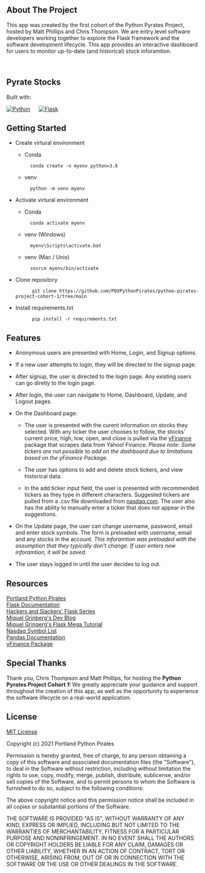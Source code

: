 ## **About The Project** 

This app was created by the first cohort of the Python Pyrates Project, hosted by Matt Phillips and Chris Thompson. We are entry level software developers working together to explore the Flask framework and the software development lifecycle. This app provides an interactive dashboard for users to monitor up-to-date (and historical) stock inforamtion.

<br>

## **Pyrate Stocks**

Built with:

[![Python](https://img.shields.io/badge/python-3.8.5-blue.svg)](https://www.python.org/downloads/release/python-385/) &emsp;
[![Flask](https://img.shields.io/badge/flask-1.1.2-blue.svg)](https://flask.palletsprojects.com/en/1.1.x/installation/)  


## **Getting Started**

- Create virtural environment

	- Conda

            conda create -n myenv python=3.8
    
	- venv

            python -m venv myenv

- Activate virtural environment

	- Conda

            conda activate myenv
	    
	- venv (Windows)

            myenv\Scripts\activate.bat
	    
	- venv (Mac / Unix)

            source myenv/bin/activate

- Clone repository

            git clone https://github.com/PDXPythonPirates/python-pirates-project-cohort-1/tree/main

- Install requirements.txt

            pip install -r requirements.txt


## **Features**

- Anonymous users are presented with Home, Login, and Signup options.

- If a new user attempts to login, they will be directed to the signup page.
 
- After signup, the user is directed to the login page. Any existing users can go diretly to the login page.
 
- After login, the user can navigate to Home, Dashboard, Update, and Logout pages.

- On the Dashboard page: 
 	- The user is presented with the curent information on stocks they selected.  With any ticker the user chooses to follow, the stocks' current price, high, low, open, and close is pulled via the [yFinance](https://pypi.org/project/yfinance/) package that scrapes data from Yahoo! Finance. *Please note: Some tickers are not possible to add on the dashboard due to limitations based on the yFinance Package.*
	
	- The user has options to add and delete stock tickers, and view historical data. 
	
	- In the add ticker input field, the user is presented with recommended tickers as they type in different characters. Suggested tickers are pulled from a .csv file downloaded from [nasdaq.com](https://www.nasdaq.com/market-activity/stocks/screener). The user also has the ability to manually enter a ticker that does not appear in the suggestions.

- On the Update page, the user can change username, password, email and enter stock symbols.  The form is preloaded with username, email and any stocks in the account. *This inforamtion was preloaded with the assumption that they typically don't change. If user enters new inforamtion, it will be saved.*

- The user stays logged in until the user decides to log out.  

## **Resources**

[Portland Python Pirates](https://github.com/PDXPythonPirates) \
[Flask Documentation](https://flask.palletsprojects.com/en/1.1.x/)  \
[Hackers and Slackers' Flask Series](https://hackersandslackers.com/series/build-flask-apps/) \
[Miguel Grinberg's Dev Blog](https://blog.miguelgrinberg.com/category/Flask)  \
[Miguel Gringerg's Flask Mega Tutorial](https://blog.miguelgrinberg.com/post/the-flask-mega-tutorial-part-i-hello-world)  \
[Nasdaq Symbol List](https://www.nasdaq.com/market-activity/stocks/screener) \
[Pandas Documentation](https://pandas.pydata.org/pandas-docs/stable/user_guide/index.html)\
[yFinance Package](https://pypi.org/project/yfinance/)

## **Special Thanks**

Thank you, Chris Thompson and Matt Phillips, for hosting the **Python Pyrates Project Cohort 1**! We greatly appreciate your guidance and support throughout the creation of this app, as well as the opportunity to experience the software lifecycle on a real-world application.


## **License**

[MIT License](https://opensource.org/licenses/MIT)

Copyright (c) 2021 Portland Python Pirates

Permission is hereby granted, free of charge, to any person obtaining a copy of this software and associated documentation files (the "Software"), to deal in the Software without restriction, including without limitation the rights to use, copy, modify, merge, publish, distribute, sublicense, and/or sell copies of the Software, and to permit persons to whom the Software is furnished to do so, subject to the following conditions:

The above copyright notice and this permission notice shall be included in all copies or substantial portions of the Software.

THE SOFTWARE IS PROVIDED "AS IS", WITHOUT WARRANTY OF ANY KIND, EXPRESS OR IMPLIED, INCLUDING BUT NOT LIMITED TO THE WARRANTIES OF MERCHANTABILITY, FITNESS FOR A PARTICULAR PURPOSE AND NONINFRINGEMENT. IN NO EVENT SHALL THE AUTHORS OR COPYRIGHT HOLDERS BE LIABLE FOR ANY CLAIM, DAMAGES OR OTHER LIABILITY, WHETHER IN AN ACTION OF CONTRACT, TORT OR OTHERWISE, ARISING FROM, OUT OF OR IN CONNECTION WITH THE SOFTWARE OR THE USE OR OTHER DEALINGS IN THE SOFTWARE.
